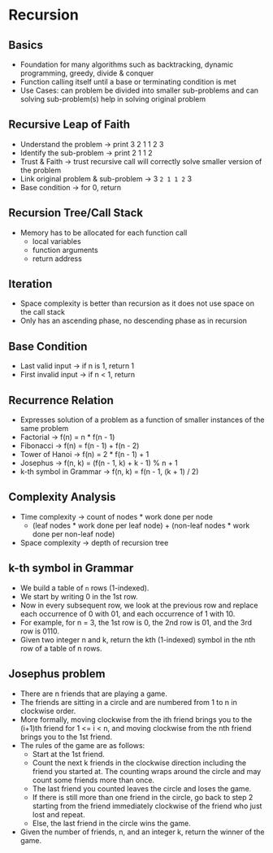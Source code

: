 # Recursion

## Basics

- Foundation for many algorithms such as backtracking, dynamic programming, greedy, divide & conquer
- Function calling itself until a base or terminating condition is met
- Use Cases: can problem be divided into smaller sub-problems and can solving sub-problem(s) help in
  solving original problem

## Recursive Leap of Faith

- Understand the problem -> print 3 2 1 1 2 3
- Identify the sub-problem -> print 2 1 1 2
- Trust & Faith -> trust recursive call will correctly solve smaller version of the problem
- Link original problem & sub-problem -> 3 `2 1 1 2` 3
- Base condition -> for 0, return

## Recursion Tree/Call Stack

- Memory has to be allocated for each function call
    - local variables
    - function arguments
    - return address

## Iteration

- Space complexity is better than recursion as it does not use space on the call stack
- Only has an ascending phase, no descending phase as in recursion

## Base Condition

- Last valid input -> if n is 1, return 1
- First invalid input -> if n < 1, return

## Recurrence Relation

- Expresses solution of a problem as a function of smaller instances of the same problem
- Factorial -> f(n) = n * f(n - 1)
- Fibonacci -> f(n) = f(n - 1) + f(n - 2)
- Tower of Hanoi -> f(n) = 2 * f(n - 1) + 1
- Josephus -> f(n, k) = (f(n - 1, k) + k - 1) % n + 1
- k-th symbol in Grammar -> f(n, k) = f(n - 1, (k + 1) / 2)

## Complexity Analysis

- Time complexity -> count of nodes * work done per node
    - (leaf nodes * work done per leaf node) + (non-leaf nodes * work done per non-leaf node)
- Space complexity -> depth of recursion tree

## k-th symbol in Grammar

- We build a table of `n` rows (1-indexed).
- We start by writing 0 in the 1st row.
- Now in every subsequent row, we look at the previous row and replace each occurrence of 0 with 01,
  and each occurrence of 1 with 10.
- For example, for n = 3, the 1st row is 0, the 2nd row is 01, and the 3rd row is 0110.
- Given two integer n and k, return the kth (1-indexed) symbol in the nth row of a table of n rows.

## Josephus problem

- There are n friends that are playing a game.
- The friends are sitting in a circle and are numbered from 1 to n in clockwise order.
- More formally, moving clockwise from the ith friend brings you to the (i+1)th friend for 1 <= i <
  n, and moving clockwise from the nth friend brings you to the 1st friend.
- The rules of the game are as follows:
    - Start at the 1st friend.
    - Count the next k friends in the clockwise direction including the friend you started at. The
      counting wraps around the circle and may count some friends more than once.
    - The last friend you counted leaves the circle and loses the game.
    - If there is still more than one friend in the circle, go back to step 2 starting from the
      friend immediately clockwise of the friend who just lost and repeat.
    - Else, the last friend in the circle wins the game.
- Given the number of friends, n, and an integer k, return the winner of the game.
